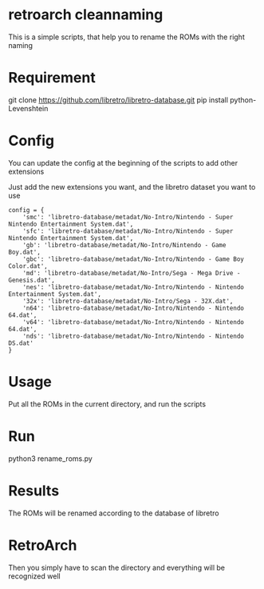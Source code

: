 
# retroarch cleannaming
This is a simple scripts, that help you to rename the ROMs with the right naming 

# Requirement
git clone https://github.com/libretro/libretro-database.git
pip install python-Levenshtein

# Config
You can update the config at the beginning of the scripts to add other extensions

Just add the new extensions you want, and the libretro dataset you want to use
```
config = {
    'smc': 'libretro-database/metadat/No-Intro/Nintendo - Super Nintendo Entertainment System.dat',
    'sfc': 'libretro-database/metadat/No-Intro/Nintendo - Super Nintendo Entertainment System.dat',
    'gb': 'libretro-database/metadat/No-Intro/Nintendo - Game Boy.dat',
    'gbc': 'libretro-database/metadat/No-Intro/Nintendo - Game Boy Color.dat',
    'md': 'libretro-database/metadat/No-Intro/Sega - Mega Drive - Genesis.dat',
    'nes': 'libretro-database/metadat/No-Intro/Nintendo - Nintendo Entertainment System.dat',
    '32x': 'libretro-database/metadat/No-Intro/Sega - 32X.dat',
    'n64': 'libretro-database/metadat/No-Intro/Nintendo - Nintendo 64.dat',
    'v64': 'libretro-database/metadat/No-Intro/Nintendo - Nintendo 64.dat',
    'nds': 'libretro-database/metadat/No-Intro/Nintendo - Nintendo DS.dat'
}
```

# Usage
Put all the ROMs in the current directory, and run the scripts

# Run
python3 rename_roms.py

# Results
The ROMs will be renamed according to the database of libretro

# RetroArch
Then you simply have to scan the directory and everything will be recognized well
